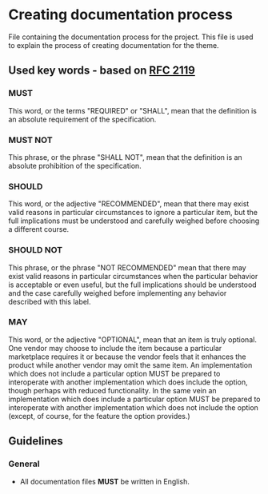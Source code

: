 # Creating documentation process
File containing the documentation process for the project. This file is used to explain the process of creating documentation for the theme.

## Used key words - based on [RFC 2119](https://www.ietf.org/rfc/rfc2119.txt)
### MUST
This word, or the terms "REQUIRED" or "SHALL", mean that the definition is an absolute requirement of the specification.

### MUST NOT
This phrase, or the phrase "SHALL NOT", mean that the definition is an absolute prohibition of the specification.

### SHOULD
This word, or the adjective "RECOMMENDED", mean that there may exist valid reasons in particular circumstances to ignore a particular item, but the full implications must be understood and carefully weighed before choosing a different course.

### SHOULD NOT
This phrase, or the phrase "NOT RECOMMENDED" mean that there may exist valid reasons in particular circumstances when the particular behavior is acceptable or even useful, but the full implications should be understood and the case carefully weighed before implementing any behavior described with this label.

### MAY
This word, or the adjective "OPTIONAL", mean that an item is truly optional. One vendor may choose to include the item because a particular marketplace requires it or because the vendor feels that it enhances the product while another vendor may omit the same item. An implementation which does not include a particular option MUST be prepared to interoperate with another implementation which does include the option, though perhaps with reduced functionality. In the same vein an implementation which does include a particular option MUST be prepared to interoperate with another implementation which does not include the option (except, of course, for the feature the option provides.)

## Guidelines
### General
- All documentation files **MUST** be written in English.
